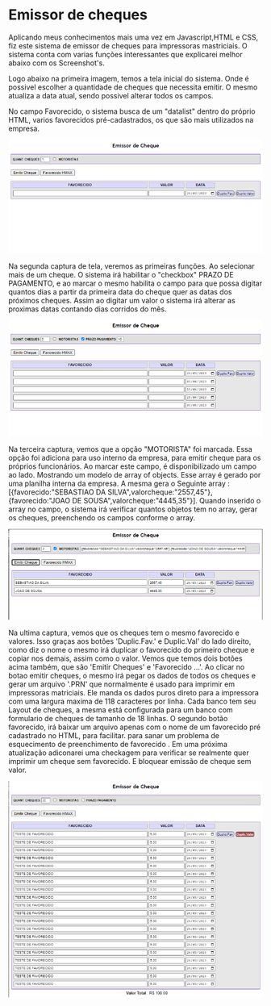 # Emissor de cheques
Aplicando meus conhecimentos mais uma vez em Javascript,HTML e CSS, fiz este sistema de emissor de cheques para impressoras mastriciais. O sistema conta com varias funções interessantes que explicarei melhor abaixo com os Screenshot's.

Logo abaixo na primeira imagem, temos a tela inicial do sistema. Onde é possivel escolher a quantidade de cheques que necessita emitir. O mesmo atualiza a data atual, sendo possivel alterar todos os campos.

No campo Favorecido, o sistema busca de um "datalist" dentro do próprio HTML, varios favorecidos pré-cadastrados, os que são mais utilizados na empresa.

![Screenshot 1](./img/Screenshot_1.png)

Na segunda captura de tela, veremos as primeiras funções. Ao selecionar mais de um cheque. O sistema irá habilitar o "checkbox" PRAZO DE PAGAMENTO, e ao marcar o mesmo habilita o campo para que possa digitar quantos dias a partir da primeira data do cheque quer as datas dos próximos cheques. Assim ao digitar um valor o sistema irá alterar as proximas datas contando dias corridos do mês.

![Screenshot 3](./img/Screenshot_3.png)

Na terceira captura, vemos que a opção "MOTORISTA" foi marcada. Essa opção foi adiciona para uso interno da empresa, para emitir cheque para os próprios funcionários. 
Ao marcar este campo, é disponibilizado um campo ao lado. Mostrando um modelo de array of objects. Esse array é gerado por uma planilha interna da empresa. A mesma gera o Seguinte array : [{favorecido:"SEBASTIAO DA SILVA",valorcheque:"2557,45"},{favorecido:"JOAO DE SOUSA",valorcheque:"4445,35"}]. Quando inserido o array no campo, o sistema irá verificar quantos objetos tem no array, gerar os cheques, preenchendo os campos conforme o array.

![Screenshot 4](./img/Screenshot_4.png)

Na ultima captura, vemos que os cheques tem o mesmo favorecido e valores. Isso graças aos botões 'Duplic.Fav.' e Duplic.Val' do lado direito, como diz o nome o mesmo irá duplicar o favorecido do primeiro cheque e copiar nos demais, assim como o valor.
Vemos que temos dois botões acima também, que são 'Emitir Cheques' e 'Favorecido ...'. 
Ao clicar no botao emitir cheques, o mesmo irá pegar os dados de todos os cheques e gerar um arquivo '.PRN' que normalmente é usado para imprimir em impressoras matriciais. Ele manda os dados puros direto para a impressora com uma largura maxima de 118 caracteres por linha. Cada banco tem seu Layout de cheques, a mesma está configurada para um banco com formulario de cheques de tamanho de 18 linhas. O segundo botão favorecido, irá baixar um arquivo apenas com o nome de um favorecido pré cadastrado no HTML, para facilitar. para sanar um problema de esquecimento de preenchimento de favorecido .
Em uma próxima atualização adiconarei uma checkagem para verificar se realmente quer imprimir um cheque sem favorecido. E bloquear emissão de cheque sem valor. 

![Screenshot 5](./img/Screenshot_5.png)
